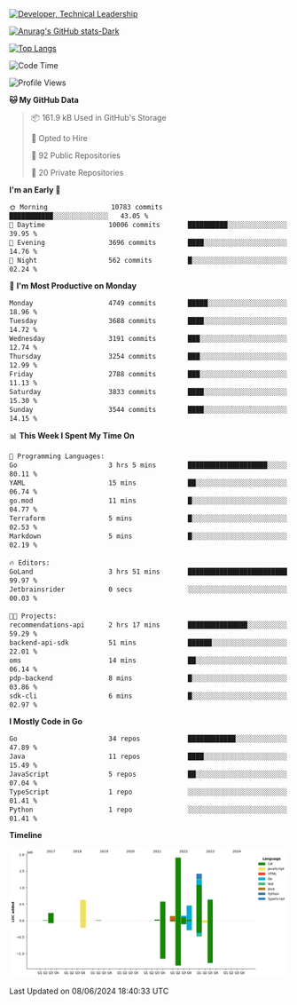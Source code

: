 <div>
  <a href="https://www.linkedin.com/in/arielpineiro/" target="_blank" rel="nofollow noopener noreferrer">
    <img src="https://img.shields.io/badge/-LinkedIn-%230077B5?style=for-the-badge&logo=linkedin&logoColor=white" alt="Developer, Technical Leadership" title="Ariel Piñeiro">
  </a>
</div>

[![Anurag's GitHub stats-Dark](https://github-readme-stats.vercel.app/api?username=arielsrv&show_icons=true&theme=dark#gh-dark-mode-only)](https://github.com/anuraghazra/github-readme-stats#gh-dark-mode-only)

[![Top Langs](https://github-readme-stats.vercel.app/api/top-langs/?username=arielsrv&layout=compact&langs_count=10&theme=dark#gh-dark-mode-only)](https://github.com/anuraghazra/github-readme-stats&theme=dark#gh-dark-mode-only)

<!--START_SECTION:waka-->
![Code Time](http://img.shields.io/badge/Code%20Time-924%20hrs%2016%20mins-blue)

![Profile Views](http://img.shields.io/badge/Profile%20Views-1-blue)

**🐱 My GitHub Data** 

> 📦 161.9 kB Used in GitHub's Storage 
 > 
> 💼 Opted to Hire
 > 
> 📜 92 Public Repositories 
 > 
> 🔑 20 Private Repositories 
 > 
**I'm an Early 🐤** 

```text
🌞 Morning                10783 commits       ███████████░░░░░░░░░░░░░░   43.05 % 
🌆 Daytime                10006 commits       ██████████░░░░░░░░░░░░░░░   39.95 % 
🌃 Evening                3696 commits        ████░░░░░░░░░░░░░░░░░░░░░   14.76 % 
🌙 Night                  562 commits         █░░░░░░░░░░░░░░░░░░░░░░░░   02.24 % 
```
📅 **I'm Most Productive on Monday** 

```text
Monday                   4749 commits        █████░░░░░░░░░░░░░░░░░░░░   18.96 % 
Tuesday                  3688 commits        ████░░░░░░░░░░░░░░░░░░░░░   14.72 % 
Wednesday                3191 commits        ███░░░░░░░░░░░░░░░░░░░░░░   12.74 % 
Thursday                 3254 commits        ███░░░░░░░░░░░░░░░░░░░░░░   12.99 % 
Friday                   2788 commits        ███░░░░░░░░░░░░░░░░░░░░░░   11.13 % 
Saturday                 3833 commits        ████░░░░░░░░░░░░░░░░░░░░░   15.30 % 
Sunday                   3544 commits        ████░░░░░░░░░░░░░░░░░░░░░   14.15 % 
```


📊 **This Week I Spent My Time On** 

```text
💬 Programming Languages: 
Go                       3 hrs 5 mins        ████████████████████░░░░░   80.11 % 
YAML                     15 mins             ██░░░░░░░░░░░░░░░░░░░░░░░   06.74 % 
go.mod                   11 mins             █░░░░░░░░░░░░░░░░░░░░░░░░   04.77 % 
Terraform                5 mins              █░░░░░░░░░░░░░░░░░░░░░░░░   02.53 % 
Markdown                 5 mins              █░░░░░░░░░░░░░░░░░░░░░░░░   02.19 % 

🔥 Editors: 
GoLand                   3 hrs 51 mins       █████████████████████████   99.97 % 
Jetbrainsrider           0 secs              ░░░░░░░░░░░░░░░░░░░░░░░░░   00.03 % 

🐱‍💻 Projects: 
recommendations-api      2 hrs 17 mins       ███████████████░░░░░░░░░░   59.29 % 
backend-api-sdk          51 mins             ██████░░░░░░░░░░░░░░░░░░░   22.01 % 
oms                      14 mins             ██░░░░░░░░░░░░░░░░░░░░░░░   06.14 % 
pdp-backend              8 mins              █░░░░░░░░░░░░░░░░░░░░░░░░   03.86 % 
sdk-cli                  6 mins              █░░░░░░░░░░░░░░░░░░░░░░░░   02.97 % 
```

**I Mostly Code in Go** 

```text
Go                       34 repos            ████████████░░░░░░░░░░░░░   47.89 % 
Java                     11 repos            ████░░░░░░░░░░░░░░░░░░░░░   15.49 % 
JavaScript               5 repos             ██░░░░░░░░░░░░░░░░░░░░░░░   07.04 % 
TypeScript               1 repo              ░░░░░░░░░░░░░░░░░░░░░░░░░   01.41 % 
Python                   1 repo              ░░░░░░░░░░░░░░░░░░░░░░░░░   01.41 % 
```



**Timeline**

![Lines of Code chart](https://raw.githubusercontent.com/arielsrv/arielsrv/main/assets/bar_graph.png)


 Last Updated on 08/06/2024 18:40:33 UTC
<!--END_SECTION:waka-->

